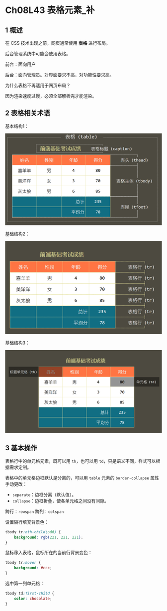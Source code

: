 # Ch08L43 表格元素_补



## 1 概述

在 CSS 技术出现之前，网页通常使用 **表格** 进行布局。

后台管理系统中可能会使用表格。

前台：面向用户

后台：面向管理员。对界面要求不高，对功能性要求高。

为什么表格不再适用于网页布局？

因为渲染速度过慢，必须全部解析完才能渲染。



## 2 表格相关术语

基本结构1：

![basic structure](../assets/43-1.png)



基础结构2：

![table row element - tr](../assets/43-2.png)



基础结构3：

![cells in table](../assets/43-3.png)



## 3 基本操作

表格行中的单元格元素，既可以用 `th`，也可以用 `td`，只是语义不同，样式可以根据需求定制。

表格中的单元格边框默认是分离的，可以用 `table` 元素的 `border-collapse` 属性手动更改：

- `separate`：边框分离（默认值）。
- `collapse`：边框折叠，使各单元格之间没有间隙。

跨行：`rowspan`
跨列：`colspan`

设置隔行填充背景色：

```css
tbody tr:nth-child(odd) {
    background: rgb(221, 221, 221);
}
```



鼠标移入表格，鼠标所在的当前行背景变色：

```css
tbody tr:hover {
    background: #ccc;
}
```



选中第一列单元格：

```css
tbody td:first-child {
    color: chocolate;
}
```

